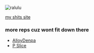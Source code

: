 ![ralulu](https://github.com/user-attachments/assets/6befaf56-d8fd-4225-9d43-17449ff34215)


[my shits site](https://sorbetlover.github.io/)

### more reps cuz wont fit down there

- [AlloyDenpa](https://github.com/SorbetLover/AlloyDenpa)
- [P Slice](https://github.com/SorbetLover/alloyshit-pslice)
